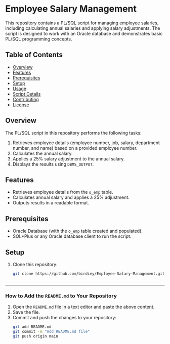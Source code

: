 # Employee Salary Management

This repository contains a PL/SQL script for managing employee salaries, including calculating annual salaries and applying salary adjustments. The script is designed to work with an Oracle database and demonstrates basic PL/SQL programming concepts.

## Table of Contents
- [Overview](#overview)
- [Features](#features)
- [Prerequisites](#prerequisites)
- [Setup](#setup)
- [Usage](#usage)
- [Script Details](#script-details)
- [Contributing](#contributing)
- [License](#license)

## Overview
The PL/SQL script in this repository performs the following tasks:
1. Retrieves employee details (employee number, job, salary, department number, and name) based on a provided employee number.
2. Calculates the annual salary.
3. Applies a 25% salary adjustment to the annual salary.
4. Displays the results using `DBMS_OUTPUT`.

## Features
- Retrieves employee details from the `o_emp` table.
- Calculates annual salary and applies a 25% adjustment.
- Outputs results in a readable format.

## Prerequisites
- Oracle Database (with the `o_emp` table created and populated).
- SQL*Plus or any Oracle database client to run the script.

## Setup
1. Clone this repository:
   ```bash
   git clone https://github.com/birdiey/Employee-Salary-Management.git


   
---

### How to Add the `README.md` to Your Repository
1. Open the `README.md` file in a text editor and paste the above content.
2. Save the file.
3. Commit and push the changes to your repository:
   ```bash
   git add README.md
   git commit -m "Add README.md file"
   git push origin main
